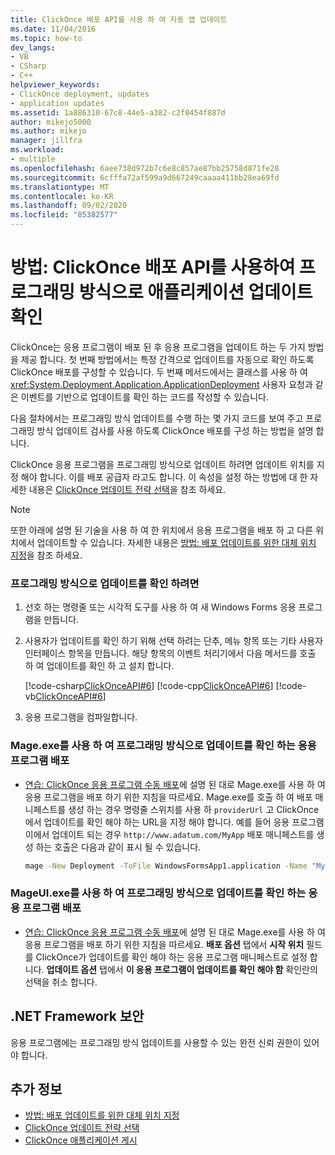 ```yaml
---
title: ClickOnce 배포 API를 사용 하 여 자동 앱 업데이트
ms.date: 11/04/2016
ms.topic: how-to
dev_langs:
- VB
- CSharp
- C++
helpviewer_keywords:
- ClickOnce deployment, updates
- application updates
ms.assetid: 1a886310-67c8-44e5-a382-c2f0454f887d
author: mikejo5000
ms.author: mikejo
manager: jillfra
ms.workload:
- multiple
ms.openlocfilehash: 6aee738d972b7c6e8c857ae87bb25758d871fe28
ms.sourcegitcommit: 6cfffa72af599a9d667249caaaa411bb28ea69fd
ms.translationtype: MT
ms.contentlocale: ko-KR
ms.lasthandoff: 09/02/2020
ms.locfileid: "85382577"
---
```

# <a name="how-to-check-for-application-updates-programmatically-using-the-clickonce-deployment-api"></a>방법: ClickOnce 배포 API를 사용하여 프로그래밍 방식으로 애플리케이션 업데이트 확인
ClickOnce는 응용 프로그램이 배포 된 후 응용 프로그램을 업데이트 하는 두 가지 방법을 제공 합니다. 첫 번째 방법에서는 특정 간격으로 업데이트를 자동으로 확인 하도록 ClickOnce 배포를 구성할 수 있습니다. 두 번째 메서드에서는 클래스를 사용 하 여 <xref:System.Deployment.Application.ApplicationDeployment> 사용자 요청과 같은 이벤트를 기반으로 업데이트를 확인 하는 코드를 작성할 수 있습니다.

 다음 절차에서는 프로그래밍 방식 업데이트를 수행 하는 몇 가지 코드를 보여 주고 프로그래밍 방식 업데이트 검사를 사용 하도록 ClickOnce 배포를 구성 하는 방법을 설명 합니다.

 ClickOnce 응용 프로그램을 프로그래밍 방식으로 업데이트 하려면 업데이트 위치를 지정 해야 합니다. 이를 배포 공급자 라고도 합니다. 이 속성을 설정 하는 방법에 대 한 자세한 내용은 [ClickOnce 업데이트 전략 선택](../deployment/choosing-a-clickonce-update-strategy.md)을 참조 하세요.

> [!NOTE]
> 또한 아래에 설명 된 기술을 사용 하 여 한 위치에서 응용 프로그램을 배포 하 고 다른 위치에서 업데이트할 수 있습니다. 자세한 내용은 [방법: 배포 업데이트를 위한 대체 위치 지정](../deployment/how-to-specify-an-alternate-location-for-deployment-updates.md)을 참조 하세요.

### <a name="to-check-for-updates-programmatically"></a>프로그래밍 방식으로 업데이트를 확인 하려면

1. 선호 하는 명령줄 또는 시각적 도구를 사용 하 여 새 Windows Forms 응용 프로그램을 만듭니다.

2. 사용자가 업데이트를 확인 하기 위해 선택 하려는 단추, 메뉴 항목 또는 기타 사용자 인터페이스 항목을 만듭니다. 해당 항목의 이벤트 처리기에서 다음 메서드를 호출 하 여 업데이트를 확인 하 고 설치 합니다.

     [!code-csharp[ClickOnceAPI#6](../deployment/codesnippet/CSharp/how-to-check-for-application-updates-programmatically-using-the-clickonce-deployment-api_1.cs)]
     [!code-cpp[ClickOnceAPI#6](../deployment/codesnippet/CPP/how-to-check-for-application-updates-programmatically-using-the-clickonce-deployment-api_1.cpp)]
     [!code-vb[ClickOnceAPI#6](../deployment/codesnippet/VisualBasic/how-to-check-for-application-updates-programmatically-using-the-clickonce-deployment-api_1.vb)]

3. 응용 프로그램을 컴파일합니다.

### <a name="use-mageexe-to-deploy-an-application-that-checks-for-updates-programmatically"></a>Mage.exe를 사용 하 여 프로그래밍 방식으로 업데이트를 확인 하는 응용 프로그램 배포

- [연습: ClickOnce 응용 프로그램 수동 배포](../deployment/walkthrough-manually-deploying-a-clickonce-application.md)에 설명 된 대로 Mage.exe를 사용 하 여 응용 프로그램을 배포 하기 위한 지침을 따르세요. Mage.exe를 호출 하 여 배포 매니페스트를 생성 하는 경우 명령줄 스위치를 사용 하 `providerUrl` 고 ClickOnce에서 업데이트를 확인 해야 하는 URL을 지정 해야 합니다. 예를 들어 응용 프로그램이에서 업데이트 되는 경우 `http://www.adatum.com/MyApp` 배포 매니페스트를 생성 하는 호출은 다음과 같이 표시 될 수 있습니다.

    ```cmd
    mage -New Deployment -ToFile WindowsFormsApp1.application -Name "My App 1.0" -Version 1.0.0.0 -AppManifest 1.0.0.0\MyApp.manifest -providerUrl http://www.adatum.com/MyApp/MyApp.application
    ```

### <a name="using-mageuiexe-to-deploy-an-application-that-checks-for-updates-programmatically"></a>MageUI.exe를 사용 하 여 프로그래밍 방식으로 업데이트를 확인 하는 응용 프로그램 배포

- [연습: ClickOnce 응용 프로그램 수동 배포](../deployment/walkthrough-manually-deploying-a-clickonce-application.md)에 설명 된 대로 Mage.exe를 사용 하 여 응용 프로그램을 배포 하기 위한 지침을 따르세요. **배포 옵션** 탭에서 **시작 위치** 필드를 ClickOnce가 업데이트를 확인 해야 하는 응용 프로그램 매니페스트로 설정 합니다. **업데이트 옵션** 탭에서 **이 응용 프로그램이 업데이트를 확인 해야 함** 확인란의 선택을 취소 합니다.

## <a name="net-framework-security"></a>.NET Framework 보안
 응용 프로그램에는 프로그래밍 방식 업데이트를 사용할 수 있는 완전 신뢰 권한이 있어야 합니다.

## <a name="see-also"></a>추가 정보
- [방법: 배포 업데이트를 위한 대체 위치 지정](../deployment/how-to-specify-an-alternate-location-for-deployment-updates.md)
- [ClickOnce 업데이트 전략 선택](../deployment/choosing-a-clickonce-update-strategy.md)
- [ClickOnce 애플리케이션 게시](../deployment/publishing-clickonce-applications.md)